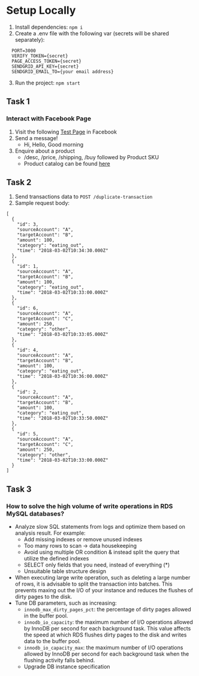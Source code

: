 # Setup Locally

1. Install dependencies: `npm i`
2. Create a .env file with the following var (secrets will be shared separately):
```
  PORT=3000
  VERIFY_TOKEN={secret}
  PAGE_ACCESS_TOKEN={secret}
  SENDGRID_API_KEY={secret}
  SENDGRID_EMAIL_TO={your email address}
```
3. Run the project: `npm start`

## Task 1
### Interact with Facebook Page
1. Visit the following [Test Page](https://www.facebook.com/profile.php?id=100088974336410) in Facebook
2. Send a message!
    - Hi, Hello, Good morning
3. Enquire about a product
    - /desc, /price, /shipping, /buy followed by Product SKU
    - Product catalog can be found [here](https://raw.githubusercontent.com/BestBuyAPIs/open-data-set/master/products.json)

## Task 2
1. Send transactions data to `POST /duplicate-transaction`
2. Sample request body:
```
[
  {
    "id": 3,
    "sourceAccount": "A",
    "targetAccount": "B",
    "amount": 100,
    "category": "eating_out",
    "time": "2018-03-02T10:34:30.000Z"
  },
  {
    "id": 1,
    "sourceAccount": "A",
    "targetAccount": "B",
    "amount": 100,
    "category": "eating_out",
    "time": "2018-03-02T10:33:00.000Z"
  },
  {
    "id": 6,
    "sourceAccount": "A",
    "targetAccount": "C",
    "amount": 250,
    "category": "other",
    "time": "2018-03-02T10:33:05.000Z"
  },
  {
    "id": 4,
    "sourceAccount": "A",
    "targetAccount": "B",
    "amount": 100,
    "category": "eating_out",
    "time": "2018-03-02T10:36:00.000Z"
  },
  {
    "id": 2,
    "sourceAccount": "A",
    "targetAccount": "B",
    "amount": 100,
    "category": "eating_out",
    "time": "2018-03-02T10:33:50.000Z"
  },
  {
    "id": 5,
    "sourceAccount": "A",
    "targetAccount": "C",
    "amount": 250,
    "category": "other",
    "time": "2018-03-02T10:33:00.000Z"
  }
]
```

## Task 3
### How to solve the high volume of write operations in RDS MySQL databases?
- Analyze slow SQL statements from logs and optimize them based on analysis result. For example: 
  - Add missing indexes or remove unused indexes
  - Too many rows to scan -> data housekeeping
  - Avoid using multiple OR condition & instead split the query that utilize the defined indexes
  - SELECT only fields that you need, instead of everything (*)
  - Unsuitable table structure design
- When executing large write operation, such as deleting a large number of rows, it is advisable to split the transaction into batches.
This prevents maxing out the I/O of your instance and reduces the flushes of dirty pages to the disk.
- Tune DB parameters, such as increasing:
  - `innodb_max_dirty_pages_pct`: the percentage of dirty pages allowed in the buffer pool.
  - `innodb_io_capacity`: the maximum number of I/O operations allowed by InnoDB per second for each background task. This value affects the speed at which RDS flushes dirty pages to the disk and writes data to the buffer pool.
  - `innodb_io_capacity_max`: the maximum number of I/O operations allowed by InnoDB per second for each background task when the flushing activity falls behind.
  - Upgrade DB instance specification
